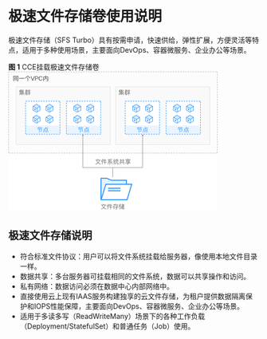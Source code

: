 # 极速文件存储卷使用说明<a name="cce_01_0270"></a>

极速文件存储（SFS Turbo）具有按需申请，快速供给，弹性扩展，方便灵活等特点，适用于多种使用场景，主要面向DevOps、容器微服务、企业办公等场景。

**图 1**  CCE挂载极速文件存储卷<a name="fig1837231912417"></a>  
![](figures/CCE挂载极速文件存储卷.png "CCE挂载极速文件存储卷")

## 极速文件存储说明<a name="section16125104115411"></a>

-   符合标准文件协议：用户可以将文件系统挂载给服务器，像使用本地文件目录一样。
-   数据共享：多台服务器可挂载相同的文件系统，数据可以共享操作和访问。
-   私有网络：数据访问必须在数据中心内部网络中。
-   直接使用云上现有IAAS服务构建独享的云文件存储，为租户提供数据隔离保护和IOPS性能保障，主要面向DevOps、容器微服务、企业办公等场景。
-   适用于多读多写（ReadWriteMany）场景下的各种工作负载（Deployment/StatefulSet）和普通任务（Job）使用。

